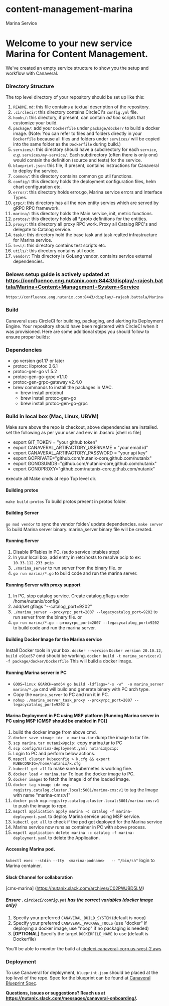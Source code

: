 # content-management-marina
Marina Service

# Welcome to your new service Marina for Content Management.
We've created an empty service structure to show you the setup and workflow with Canaveral.

### Directory Structure
The top level directory of your repository should be set up like this:
  1. `README.md`: this file contains a textual description of the repository.
  2. `.circleci/`: this directory contains CircleCI's `config.yml` file.
  3. `hooks/`: this directory, if present, can contain *ad hoc* scripts that customize your build.
  4. `package/`:  add your `Dockerfile` under `package/docker/` to build a docker image.  (Note:  You can refer to files and folders directly in your `Dockerfile` because all files and folders under `services/` will be copied into the same folder as the `Dockerfile` during build.)
  5. `services/`: this directory should have a subdirectory for each `service`, *e.g.* `services/my-service/`.  Each subdirectory (often there is only one) would contain the definition (source and tests) for the service.
  6. `blueprint.json`: this file, if present, contains instructions for Canaveral to deploy the service.
  7. `common/`: this directory contains common go util functions.
  8. `config/`: this directory holds the deployment configuration files, helm chart configuration etc.
  9. `error/`: this directory holds error.go, Marina service errors and Interface Types.
  10. `grpc/`: this directory has all the new entity servies which are served by gRPC RPC framework.
  11. `marina/`: this directory holds the Main service, init, metric functions.
  12. `protos/`: this directory holds all *.proto definitions for the entities.
  13. `proxy/`: this directory all proxy RPC work. Proxy all Catalog RPC's and delegate to Catalog service.
  14. `task/`: this directory hold the base task and task realted infrastructure for Marina service.
  15. `test/`: this directory contains test scripts etc.
  16. `utils/`: this directory contains util code.
  17. `vendor/`: This directory is GoLang vendor, contains service external dependencies.

### Belows setup guide is actively updated at https://confluence.eng.nutanix.com:8443/display/~rajesh.battala/Marina+Content+Management+System+Service 
    https://confluence.eng.nutanix.com:8443/display/~rajesh.battala/Marina+Setup+Guide+for+MAC

### Build
Canaveral uses CircleCI for building, packaging, and alerting its Deployment Engine. Your repository should have been registered with CircleCI when it was provisioned.  Here are some additional steps you should follow to ensure proper builds:

### Dependencies
- go version go1.17 or later
- protoc: libprotoc 3.6.1
- protoc-gen-go v1.5.2
- protoc-gen-go-grpc v1.1.0
- protoc-gen-grpc-gateway v2.4.0
-  brew commands to install the packages in MAC.
    - brew install protobuf
    - brew install protoc-gen-go
    - brew install protoc-gen-go-grpc

### Build in local box (Mac, Linux, UBVM)
Make sure above the repo is checkout, above dependencies are installed.
set the following as per your user and env in .bashrc [shell rc file]
- export GIT_TOKEN = "your github token"
- export CANAVERAL_ARTIFACTORY_USERNAME = "your email id"
- export CANAVERAL_ARTIFACTORY_PASSWORD = "your api key"
- export GOPRIVATE="github.com/nutanix-core,github.com/nutanix"
- export GONOSUMDB="github.com/nutanix-core,github.com/nutanix"
- export GONOPROXY="github.com/nutanix-core,github.com/nutanix"

execute all Make cmds at repo Top level dir.

#### Building protos
`make build-protos` To build protos present in protos folder.

#### Building Server
`go mod vendor` to sync the vendor folder/ update dependencies.
`make server` To build Marina server binary. marina_server binary file will be created.


#### Running Server
1. Disable IPTables in PC. (sudo service iptables stop)
2. In your local box, add entry in /etc/hosts to resolve pcip to <your PC IP>
   ex: `10.33.112.233 pcip`
3. `./marina_server` to run server from the binary file.
    or
4. `go run marina/*.go` to build code and run the marina server.

#### Running Server with proxy support
1. In PC, stop catalog service. Create catalog.gflags under /home/nutanix/config/
2. add/set gflags "--catalog_port=9202"
3. `./marina_server --proxyrpc_port=2007 --legacycatalog_port=9202` to run server from the binary file.
   or
4. `go run marina/*.go --proxyrpc_port=2007 --legacycatalog_port=9202` to build code and run the marina server.

#### Building Docker Image for the Marina service
Install Docker tools in your box. `docker --version` `Docker version 20.10.12, build e91ed57` cmd should be working.
`docker build -t marina_service:v1 -f package/docker/Dockerfile` This will build a docker image.

#### Running Marina server in PC
- `GOOS=linux GOARCH=amd64 go build -ldflags="-s -w"  -o marina_server marina/*.go`
cmd will build and generate binary with PC arch type.
- Copy the `marina_server` to PC and run it in PC.
- `nohup ./marina_server_task_proxy --proxyrpc_port=2007 --legacycatalog_port=9202 &`

#### Marina Deployment in PC using MSP platform [Running Marina server in PC using MSP (CMSP should be enabled in PC)]
1. build the docker image from above cmd.
2. `docker save <image id>  > marina.tar` dump the image to tar file.
3. `scp marina.tar nutanix@pcip:` copy marina.tar to PC
4. `scp config/marina-deployment.yaml nutanix@pcip:`
5. Login to PC and perform below actions.
6. `mspctl cluster kubeconfig > k.cfg && export KUBECONFIG=/home/nutanix/k.cfg`
7. `kubectl get all` to make sure kubernetes is working fine.
8. `docker load < marina.tar`  To load the docker image to PC.
9. `docker images` to fetch the Image id of the loaded image.
10. `docker tag <image id> msp-registry.catalog.cluster.local:5001/marina-cms:v1` to tag the Image with name "marina-cms:v1"
11. `docker push msp-registry.catalog.cluster.local:5001/marina-cms:v1` to push the image to repo.
12. `mspctl application apply marina -c catalog -f marina-deployment.yaml` to deploy Marina service using MSP service.
13. `kubectl get all` to check if the pod got deployed for the Marina service
14. Marina service now runs as container in PC with above process.
15. `mspctl application delete marina -c catalog -f marina-deployment.yaml` to delete the Application.

#### Accessing Marina pod.
`kubectl exec --stdin --tty  <marina-podname>   -- "/bin/sh"` login to Marina container.

#### Slack Channel for collaboration
[cms-marina] (https://nutanix.slack.com/archives/C02PWJBD5LM)  
  
  
##### Ensure `.circleci/config.yml` has the correct variables (docker image only)
  1. Specify your preferred `CANAVERAL_BUILD_SYSTEM` (default is noop)
  2. Specify your preferred `CANAVERAL_PACKAGE_TOOLS` (use "docker" if deploying a docker image, use "noop" if no packaging is needed)
  3. **[OPTIONAL]** Specify the target `DOCKERFILE_NAME` to use  (default is Dockerfile)

You'll be able to monitor the build at [circleci.canaveral-corp.us-west-2.aws](https://circleci.canaveral-corp.us-west-2.aws/)

### Deployment
To use Canaveral for deployment, `blueprint.json` should be placed at the top level of the repo.  Spec for the blueprint can be found at [Canaveral Blueprint Spec](https://confluence.eng.nutanix.com:8443/x/5kbdBQ).

__Questions, issues or suggestions? Reach us at https://nutanix.slack.com/messages/canaveral-onboarding/.__
